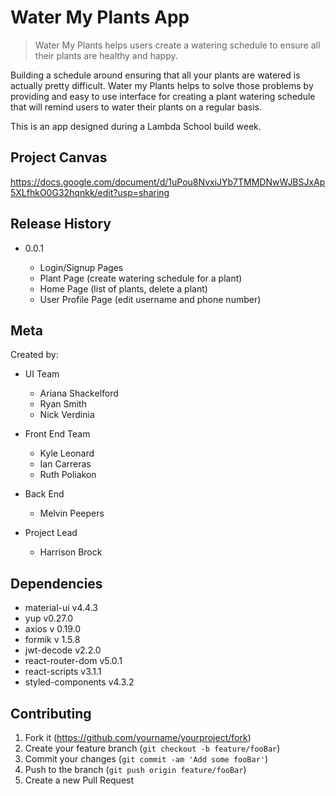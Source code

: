 # Water My Plants App

> Water My Plants helps users create a watering schedule to ensure all their plants are healthy and happy.

Building a schedule around ensuring that all your plants are watered is actually pretty difficult. Water my Plants helps to solve those problems by providing and easy to use interface for creating a plant watering schedule that will remind users to water their plants on a regular basis.

This is an app designed during a Lambda School build week.

## Project Canvas

https://docs.google.com/document/d/1uPou8NvxiJYb7TMMDNwWJBSJxAp5XLfhkO0G32hqnkk/edit?usp=sharing

## Release History

- 0.0.1

  - Login/Signup Pages
  - Plant Page (create watering schedule for a plant)
  - Home Page (list of plants, delete a plant)
  - User Profile Page (edit username and phone number)

## Meta

Created by:

- UI Team

  - Ariana Shackelford
  - Ryan Smith
  - Nick Verdinia

- Front End Team

  - Kyle Leonard
  - Ian Carreras
  - Ruth Poliakon

- Back End

  - Melvin Peepers

- Project Lead

  - Harrison Brock

## Dependencies

- material-ui v4.4.3
- yup v0.27.0
- axios v 0.19.0
- formik v 1.5.8
- jwt-decode v2.2.0
- react-router-dom v5.0.1
- react-scripts v3.1.1
- styled-components v4.3.2

## Contributing

1. Fork it (<https://github.com/yourname/yourproject/fork>)
2. Create your feature branch (`git checkout -b feature/fooBar`)
3. Commit your changes (`git commit -am 'Add some fooBar'`)
4. Push to the branch (`git push origin feature/fooBar`)
5. Create a new Pull Request
